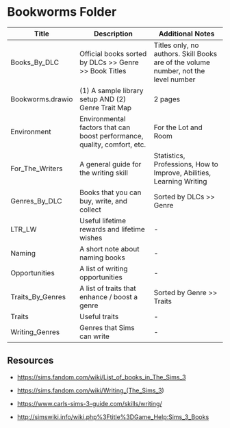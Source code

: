 # Bookworms Folder

|Title|Description|Additional Notes|
|---|---|---|
|Books_By_DLC|Official books sorted by DLCs >> Genre >> Book Titles|Titles only, no authors. Skill Books are of the volume number, not the level number|
|Bookworms.drawio|(1) A sample library setup AND (2) Genre Trait Map|2 pages|
|Environment|Environmental factors that can boost performance, quality, comfort, etc.|For the Lot and Room|
|For_The_Writers|A general guide for the writing skill|Statistics, Professions, How to Improve, Abilities, Learning Writing|
|Genres_By_DLC|Books that you can buy, write, and collect| Sorted by DLCs >> Genre|
|LTR_LW|Useful lifetime rewards and lifetime wishes|-|
|Naming|A short note about naming books|-|
|Opportunities|A list of writing opportunities|-|
|Traits_By_Genres|A list of traits that enhance / boost a genre|Sorted by Genre >> Traits||
|Traits|Useful traits|-|
|Writing_Genres|Genres that Sims can write|-|

## Resources

+ <https://sims.fandom.com/wiki/List_of_books_in_The_Sims_3>

+ <https://sims.fandom.com/wiki/Writing_(The_Sims_3>)

+ <https://www.carls-sims-3-guide.com/skills/writing/>

+ <http://simswiki.info/wiki.php%3Ftitle%3DGame_Help:Sims_3_Books>
